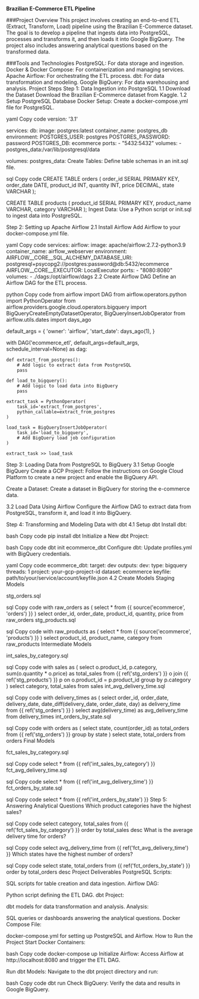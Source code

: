 **Brazilian E-Commerce ETL Pipeline**

###Project Overview
This project involves creating an end-to-end ETL (Extract, Transform, Load) pipeline using the Brazilian E-Commerce dataset. The goal is to develop a pipeline that ingests data into PostgreSQL, processes and transforms it, and then loads it into Google BigQuery. The project also includes answering analytical questions based on the transformed data.

###Tools and Technologies
PostgreSQL: For data storage and ingestion.
Docker & Docker Compose: For containerization and managing services.
Apache Airflow: For orchestrating the ETL process.
dbt: For data transformation and modeling.
Google BigQuery: For data warehousing and analysis.
Project Steps
Step 1: Data Ingestion into PostgreSQL
1.1 Download the Dataset
Download the Brazilian E-Commerce dataset from Kaggle.
1.2 Setup PostgreSQL Database
Docker Setup:
Create a docker-compose.yml file for PostgreSQL.

yaml
Copy code
version: '3.1'

services:
  db:
    image: postgres:latest
    container_name: postgres_db
    environment:
      POSTGRES_USER: postgres
      POSTGRES_PASSWORD: password
      POSTGRES_DB: ecommerce
    ports:
      - "5432:5432"
    volumes:
      - postgres_data:/var/lib/postgresql/data

volumes:
  postgres_data:
Create Tables:
Define table schemas in an init.sql file.

sql
Copy code
CREATE TABLE orders (
  order_id SERIAL PRIMARY KEY,
  order_date DATE,
  product_id INT,
  quantity INT,
  price DECIMAL,
  state VARCHAR
);

CREATE TABLE products (
  product_id SERIAL PRIMARY KEY,
  product_name VARCHAR,
  category VARCHAR
);
Ingest Data:
Use a Python script or init.sql to ingest data into PostgreSQL.

Step 2: Setting up Apache Airflow
2.1 Install Airflow
Add Airflow to your docker-compose.yml file.

yaml
Copy code
services:
  airflow:
    image: apache/airflow:2.7.2-python3.9
    container_name: airflow_webserver
    environment:
      AIRFLOW__CORE__SQL_ALCHEMY_DATABASE_URI: postgresql+psycopg2://postgres:password@db:5432/ecommerce
      AIRFLOW__CORE__EXECUTOR: LocalExecutor
    ports:
      - "8080:8080"
    volumes:
      - ./dags:/opt/airflow/dags
2.2 Create Airflow DAG
Define an Airflow DAG for the ETL process.

python
Copy code
from airflow import DAG
from airflow.operators.python import PythonOperator
from airflow.providers.google.cloud.operators.bigquery import BigQueryCreateEmptyDatasetOperator, BigQueryInsertJobOperator
from airflow.utils.dates import days_ago

default_args = {
    'owner': 'airflow',
    'start_date': days_ago(1),
}

with DAG('ecommerce_etl', default_args=default_args, schedule_interval=None) as dag:
    
    def extract_from_postgres():
        # Add logic to extract data from PostgreSQL
        pass

    def load_to_bigquery():
        # Add logic to load data into BigQuery
        pass

    extract_task = PythonOperator(
        task_id='extract_from_postgres',
        python_callable=extract_from_postgres
    )

    load_task = BigQueryInsertJobOperator(
        task_id='load_to_bigquery',
        # Add BigQuery load job configuration
    )

    extract_task >> load_task
Step 3: Loading Data from PostgreSQL to BigQuery
3.1 Setup Google BigQuery
Create a GCP Project:
Follow the instructions on Google Cloud Platform to create a new project and enable the BigQuery API.

Create a Dataset:
Create a dataset in BigQuery for storing the e-commerce data.

3.2 Load Data Using Airflow
Configure the Airflow DAG to extract data from PostgreSQL, transform it, and load it into BigQuery.

Step 4: Transforming and Modeling Data with dbt
4.1 Setup dbt
Install dbt:

bash
Copy code
pip install dbt
Initialize a New dbt Project:

bash
Copy code
dbt init ecommerce_dbt
Configure dbt:
Update profiles.yml with BigQuery credentials.

yaml
Copy code
ecommerce_dbt:
  target: dev
  outputs:
    dev:
      type: bigquery
      threads: 1
      project: your-gcp-project-id
      dataset: ecommerce
      keyfile: path/to/your/service/account/keyfile.json
4.2 Create Models
Staging Models

stg_orders.sql

sql
Copy code
with raw_orders as (
    select * from {{ source('ecommerce', 'orders') }}
)
select
    order_id,
    order_date,
    product_id,
    quantity,
    price
from raw_orders
stg_products.sql

sql
Copy code
with raw_products as (
    select * from {{ source('ecommerce', 'products') }}
)
select
    product_id,
    product_name,
    category
from raw_products
Intermediate Models

int_sales_by_category.sql

sql
Copy code
with sales as (
    select
        o.product_id,
        p.category,
        sum(o.quantity * o.price) as total_sales
    from {{ ref('stg_orders') }} o
    join {{ ref('stg_products') }} p
    on o.product_id = p.product_id
    group by p.category
)
select
    category,
    total_sales
from sales
int_avg_delivery_time.sql

sql
Copy code
with delivery_times as (
    select
        order_id,
        order_date,
        delivery_date,
        date_diff(delivery_date, order_date, day) as delivery_time
    from {{ ref('stg_orders') }}
)
select
    avg(delivery_time) as avg_delivery_time
from delivery_times
int_orders_by_state.sql

sql
Copy code
with orders as (
    select
        state,
        count(order_id) as total_orders
    from {{ ref('stg_orders') }}
    group by state
)
select
    state,
    total_orders
from orders
Final Models

fct_sales_by_category.sql

sql
Copy code
select * from {{ ref('int_sales_by_category') }}
fct_avg_delivery_time.sql

sql
Copy code
select * from {{ ref('int_avg_delivery_time') }}
fct_orders_by_state.sql

sql
Copy code
select * from {{ ref('int_orders_by_state') }}
Step 5: Answering Analytical Questions
Which product categories have the highest sales?

sql
Copy code
select
    category,
    total_sales
from {{ ref('fct_sales_by_category') }}
order by total_sales desc
What is the average delivery time for orders?

sql
Copy code
select
    avg_delivery_time
from {{ ref('fct_avg_delivery_time') }}
Which states have the highest number of orders?

sql
Copy code
select
    state,
    total_orders
from {{ ref('fct_orders_by_state') }}
order by total_orders desc
Project Deliverables
PostgreSQL Scripts:

SQL scripts for table creation and data ingestion.
Airflow DAG:

Python script defining the ETL DAG.
dbt Project:

dbt models for data transformation and analysis.
Analysis:

SQL queries or dashboards answering the analytical questions.
Docker Compose File:

docker-compose.yml for setting up PostgreSQL and Airflow.
How to Run the Project
Start Docker Containers:

bash
Copy code
docker-compose up
Initialize Airflow:
Access Airflow at http://localhost:8080 and trigger the ETL DAG.

Run dbt Models:
Navigate to the dbt project directory and run:

bash
Copy code
dbt run
Check BigQuery:
Verify the data and results in Google BigQuery.